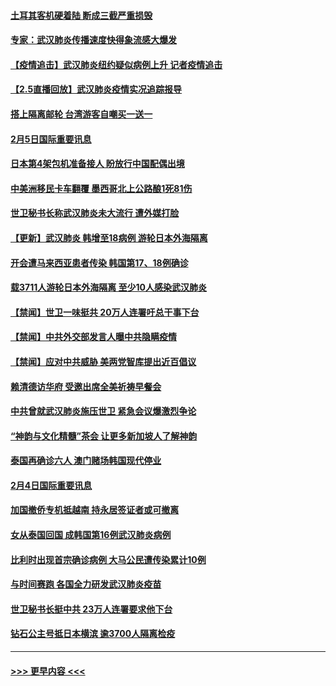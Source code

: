 #### [土耳其客机硬着陆 断成三截严重损毁](../pages/prog202/a102770239.md?t=02060755) 
#### [专家：武汉肺炎传播速度快得象流感大爆发](../pages/prog202/a102770132.md?t=02060755) 
#### [【疫情追击】武汉肺炎纽约疑似病例上升 记者疫情追击](../pages/prog202/a102770000.md?t=02060755) 
#### [【2.5直播回放】武汉肺炎疫情实况追踪报导](../pages/prog202/a102769913.md?t=02060755) 
#### [搭上隔离邮轮 台湾游客自嘲买一送一](../pages/prog202/a102769845.md?t=02060755) 
#### [2月5日国际重要讯息](../pages/prog202/a102769821.md?t=02060755) 
#### [日本第4架包机准备接人 盼放行中国配偶出境](../pages/prog202/a102769765.md?t=02060755) 
#### [中美洲移民卡车翻覆 墨西哥北上公路酿1死81伤](../pages/prog202/a102769703.md?t=02060755) 
#### [世卫秘书长称武汉肺炎未大流行 遭外媒打脸](../pages/prog202/a102769679.md?t=02060755) 
#### [【更新】武汉肺炎 韩增至18病例 游轮日本外海隔离](../pages/prog202/a102758911.md?t=02060755) 
#### [开会遭马来西亚患者传染 韩国第17、18例确诊](../pages/prog202/a102769600.md?t=02060755) 
#### [载3711人游轮日本外海隔离 至少10人感染武汉肺炎](../pages/prog202/a102769538.md?t=02060755) 
#### [【禁闻】世卫一味挺共 20万人连署吁总干事下台](../pages/prog202/a102769445.md?t=02060755) 
#### [【禁闻】中共外交部发言人曝中共隐瞒疫情](../pages/prog202/a102769400.md?t=02060755) 
#### [【禁闻】应对中共威胁 美两党智库提出近百倡议](../pages/prog202/a102769357.md?t=02060755) 
#### [赖清德访华府  受邀出席全美祈祷早餐会](../pages/prog202/a102769350.md?t=02060755) 
#### [中共曾就武汉肺炎施压世卫 紧急会议爆激烈争论](../pages/prog202/a102769312.md?t=02060755) 
#### [“神韵与文化精髓”茶会 让更多新加坡人了解神韵](../pages/prog202/a102769286.md?t=02060755) 
#### [泰国再确诊六人 澳门赌场韩国现代停业](../pages/prog202/a102769239.md?t=02060755) 
#### [2月4日国际重要讯息](../pages/prog202/a102768884.md?t=02060755) 
#### [加国撤侨专机抵越南 持永居签证者或可撤离](../pages/prog202/a102768877.md?t=02060755) 
#### [女从泰国回国 成韩国第16例武汉肺炎病例](../pages/prog202/a102768669.md?t=02060755) 
#### [比利时出现首宗确诊病例 大马公民遭传染累计10例](../pages/prog202/a102768824.md?t=02060755) 
#### [与时间赛跑 各国全力研发武汉肺炎疫苗](../pages/prog202/a102768738.md?t=02060755) 
#### [世卫秘书长挺中共 23万人连署要求他下台](../pages/prog202/a102768717.md?t=02060755) 
#### [钻石公主号抵日本横滨 逾3700人隔离检疫](../pages/prog202/a102768714.md?t=02060755) 

----
#### [ >>> 更早内容 <<< ](../indexes/prog202-earlier.md)
